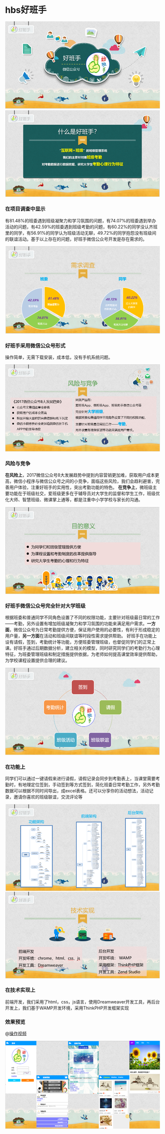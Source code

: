 # hbs好班手
![](./images/1.PNG)
![](./images/2.PNG)

### 在项目调查中显示
有81.48%的班委遇到班级凝聚力和学习氛围的问题，有74.07%的班委遇到举办活动的问题，有42.59%的班委遇到班级考勤的问题，有60.22%的同学没认齐班里的同学，有56.91%的同学认为班级活动无聊，49.72%的同学抱怨没有班级间的联谊活动。基于以上存在的问题，好班手微信公众号开发是存在需求的。

![](./images/3.PNG)

### 好班手采用微信公众号形式
操作简单，无需下载安装，成本低，没有手机系统问题。

![](./images/4.PNG)
### 风险与竞争
**在风险上**，2017微信公众号8大发展趋势中提到内容营销更加难，获取用户成本更高，微信小程序与微信公众号之间的小竞争，面临这些风险，我们会趋利避害，完善用户体验，注重好班手的实用性，突出考勤功能的特色。
**在竞争上**，微班级主要功能在于班级社交，爱班级更多在于辅导员对大学生的监督和学生工作，班级优化大师、智慧班级、微课掌上通等，都是注重中小学学校与家长的沟通。

![](./images/5.PNG)

### 好班手微信公众号完全针对大学班级
根据班委和普通同学不同角色设置了不同的权限功能，主要针对班级最日常的工作——考勤，另外设置有增加班级凝聚力和学习氛围的功能来满足用户需求。**一方面**，微信公众号为日常考勤提供方便，保证用户使用的必要性，有利于形成稳定的用户量，**另一方面**在活动和班级间联谊等时段性需求提供帮助。
好班手在功能上设有请假，签到，考勤统计等功能，方便班委管理班级，也督促同学们的正常上课。好班手通过后期数据分析，建立相关的模型，同时研究同学们的考勤行为心理特征，为班委管理班级和制定措施提供依据，为老师如何提高课堂效率提供帮助，为学校课程设置提供合理的建议。

![](./images/6.PNG)

### 在功能上
同学们可以通过一键请假来进行请假，请假记录会同步到考勤表上，当课堂需要考勤时，有地理定位签到，手动签到等方式签到，简化班委日常考勤工作，另外考勤数据可以根据不同时间导出，成excel表格。还可以分享你的活动想法，活动记录，邀请你喜欢的班级联谊，交流评论等

![](./images/7.PNG)
![](./images/8.PNG)

### 在技术实现上
前端开发，我们采用了html，css，js语言，使用Dreamweaver开发工具，再后台开发上，我们基于WAMP开发环境，采用ThinkPHP开发框架实现
### 效果预览
@[操作视频](./images/video.mp4)

![](./images/9.PNG)


